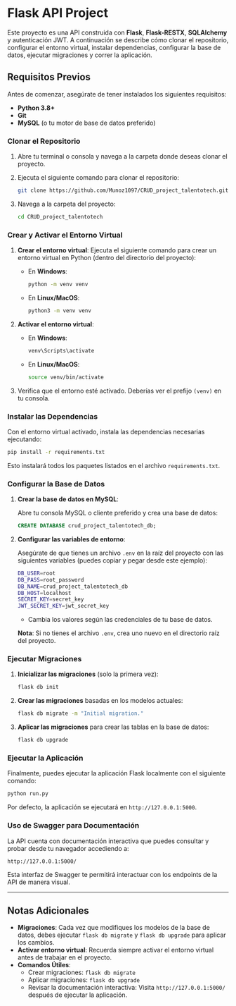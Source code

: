 # Flask API Project

Este proyecto es una API construida con **Flask**, **Flask-RESTX**, **SQLAlchemy** y autenticación JWT. A continuación se describe cómo clonar el repositorio, configurar el entorno virtual, instalar dependencias, configurar la base de datos, ejecutar migraciones y correr la aplicación.

## Requisitos Previos

Antes de comenzar, asegúrate de tener instalados los siguientes requisitos:

- **Python 3.8+**
- **Git**
- **MySQL** (o tu motor de base de datos preferido)
  
### Clonar el Repositorio

1. Abre tu terminal o consola y navega a la carpeta donde deseas clonar el proyecto.
   
2. Ejecuta el siguiente comando para clonar el repositorio:

   ```bash
   git clone https://github.com/Munoz1097/CRUD_project_talentotech.git
   ```

3. Navega a la carpeta del proyecto:

   ```bash
   cd CRUD_project_talentotech
   ```

### Crear y Activar el Entorno Virtual

1. **Crear el entorno virtual**: Ejecuta el siguiente comando para crear un entorno virtual en Python (dentro del directorio del proyecto):

   - En **Windows**:

     ```bash
     python -m venv venv
     ```

   - En **Linux/MacOS**:

     ```bash
     python3 -m venv venv
     ```

2. **Activar el entorno virtual**:

   - En **Windows**:

     ```bash
     venv\Scripts\activate
     ```

   - En **Linux/MacOS**:

     ```bash
     source venv/bin/activate
     ```

3. Verifica que el entorno esté activado. Deberías ver el prefijo `(venv)` en tu consola.

### Instalar las Dependencias

Con el entorno virtual activado, instala las dependencias necesarias ejecutando:

```bash
pip install -r requirements.txt
```

Esto instalará todos los paquetes listados en el archivo `requirements.txt`.

### Configurar la Base de Datos

1. **Crear la base de datos en MySQL**:

   Abre tu consola MySQL o cliente preferido y crea una base de datos:

   ```sql
   CREATE DATABASE crud_project_talentotech_db;
   ```

2. **Configurar las variables de entorno**:

   Asegúrate de que tienes un archivo `.env` en la raíz del proyecto con las siguientes variables (puedes copiar y pegar desde este ejemplo):

   ```bash
   DB_USER=root
   DB_PASS=root_password
   DB_NAME=crud_project_talentotech_db
   DB_HOST=localhost
   SECRET_KEY=secret_key
   JWT_SECRET_KEY=jwt_secret_key
   ```

   - Cambia los valores según las credenciales de tu base de datos.
   
   **Nota**: Si no tienes el archivo `.env`, crea uno nuevo en el directorio raíz del proyecto.

### Ejecutar Migraciones

1. **Inicializar las migraciones** (solo la primera vez):

   ```bash
   flask db init
   ```

2. **Crear las migraciones** basadas en los modelos actuales:

   ```bash
   flask db migrate -m "Initial migration."
   ```

3. **Aplicar las migraciones** para crear las tablas en la base de datos:

   ```bash
   flask db upgrade
   ```

### Ejecutar la Aplicación

Finalmente, puedes ejecutar la aplicación Flask localmente con el siguiente comando:

```bash
python run.py
```

Por defecto, la aplicación se ejecutará en `http://127.0.0.1:5000`.

### Uso de Swagger para Documentación

La API cuenta con documentación interactiva que puedes consultar y probar desde tu navegador accediendo a:

```
http://127.0.0.1:5000/
```

Esta interfaz de Swagger te permitirá interactuar con los endpoints de la API de manera visual.

---

## Notas Adicionales

- **Migraciones**: Cada vez que modifiques los modelos de la base de datos, debes ejecutar `flask db migrate` y `flask db upgrade` para aplicar los cambios.
- **Activar entorno virtual**: Recuerda siempre activar el entorno virtual antes de trabajar en el proyecto.
- **Comandos Útiles**:
  - Crear migraciones: `flask db migrate`
  - Aplicar migraciones: `flask db upgrade`
  - Revisar la documentación interactiva: Visita `http://127.0.0.1:5000/` después de ejecutar la aplicación.